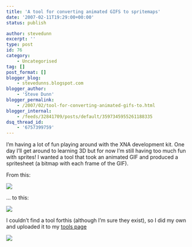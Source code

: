 ```yaml
---
title: 'A tool for converting animated GIFS to spritemaps'
date: '2007-02-11T19:29:00+00:00'
status: publish

author: stevedunn
excerpt: ''
type: post
id: 76
category:
    - Uncategorised
tag: []
post_format: []
blogger_blog:
    - stevedunns.blogspot.com
blogger_author:
    - 'Steve Dunn'
blogger_permalink:
    - /2007/02/tool-for-converting-animated-gifs-to.html
blogger_internal:
    - /feeds/32841709/posts/default/3597345955261188335
dsq_thread_id:
    - '6757399759'
---
```

I’m having a lot of fun playing around with the XNA development kit. One day I’ll get around to learning 3D but for now I’m still having too much fun with sprites! I wanted a tool that took an animated GIF and produced a spritesheet (a bitmap with each frame of the GIF).

From this:

![](http://1006942498667707091-a-1802744773732722657-s-sites.googlegroups.com/site/stevedunns/TestImage2.gif?attachauth=ANoY7crAPox1-gfdl8n5YTrpiuspOYKA8vYDRwytIDkAppW-d4UN7Dt3JSmEPQYtivw6-cNfkbMTfW7qjUoLFlrV_-l7JDcRX3cezrS1_epq5X2pnefaYOych9BAyhKplfW_PPhwIlxWXAxP4hjNfi6PVqOCA574xHluTp0dzTUr7YfiVZpixvRkEUdji0TRW8NguYDxcycK&attredirects=0)

… to this:

![](http://sites.google.com/site/stevedunns/prisoner-full.jpg)

I couldn’t find a tool forthis (although I’m sure they exist), so I did my own and uploaded it to my [tools page](http://dunnhq.com/tools "Steve Dunn's Tools")

![](http://sites.google.com/site/stevedunns/GifToSpriteMapShot-full.jpg)